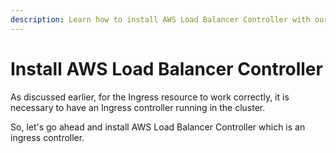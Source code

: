 ```yaml
---
description: Learn how to install AWS Load Balancer Controller with our step-by-step guide. Simplify the process of setting up load balancing for your Kubernetes infrastructure on Amazon EKS. 
---
```


# Install AWS Load Balancer Controller

As discussed earlier, for the Ingress resource to work correctly, it is necessary to have an Ingress controller running in the cluster.

So, let's go ahead and install AWS Load Balancer Controller which is an ingress controller.